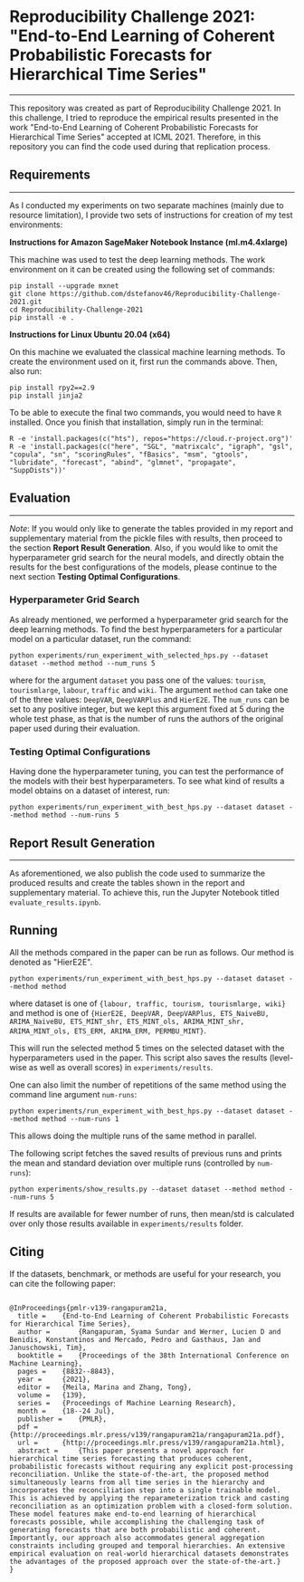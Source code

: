 # Reproducibility Challenge 2021: "End-to-End Learning of Coherent Probabilistic Forecasts for Hierarchical Time Series"

---
This repository was created as part of Reproducibility Challenge 2021. In this challenge, I tried to reproduce the 
empirical results presented in the work "End-to-End Learning of Coherent Probabilistic Forecasts for Hierarchical 
Time Series" accepted at ICML 2021. Therefore, in this repository you can find the code used during that replication 
process.



## Requirements

---
As I conducted my experiments on two separate machines (mainly due to resource limitation), I provide two sets of 
instructions for creation of my test environments:

**Instructions for Amazon SageMaker Notebook Instance (ml.m4.4xlarge)**

This machine was used to test the deep learning methods. The work environment on it can be created 
using the following set of commands:

```
pip install --upgrade mxnet
git clone https://github.com/dstefanov46/Reproducibility-Challenge-2021.git
cd Reproducibility-Challenge-2021
pip install -e .
```

**Instructions for Linux Ubuntu 20.04 (x64)**

On this machine we evaluated the classical machine learning methods. To create the environment used on it, first run 
the commands above. Then, also run:

```
pip install rpy2==2.9
pip install jinja2
```

To be able to execute the final two commands, you would need to have `R` installed. Once you finish that installation, 
simply run in the terminal:
```
R -e 'install.packages(c("hts"), repos="https://cloud.r-project.org")'
R -e 'install.packages(c("here", "SGL", "matrixcalc", "igraph", "gsl", "copula", "sn", "scoringRules", "fBasics", "msm", "gtools", "lubridate", "forecast", "abind", "glmnet", "propagate", "SuppDists"))'
```

## Evaluation

---
*Note*: If you would only like to generate the tables provided in my report and supplementary
material from the pickle files with results, then proceed to the section **Report Result Generation**. Also, if you 
would like to omit the hyperparameter grid search for the neural models, and directly obtain the results for the best 
configurations of the models, please continue to the next section **Testing Optimal Configurations**.

### Hyperparameter Grid Search 


As already mentioned, we performed a hyperparameter grid search for the deep learning methods. To find the best
hyperparameters for a particular model on a particular dataset, run the command:

```angular2html
python experiments/run_experiment_with_selected_hps.py --dataset dataset --method method --num_runs 5
```
where for the argument `dataset` you pass one of the values: `tourism`, `tourismlarge`, `labour`, `traffic` and `wiki`.
The argument `method` can take one of the three values: `DeepVAR`, `DeepVARPlus` and `HierE2E`. The `num_runs` can be 
set to any positive integer, but we kept this argument fixed at 5 during the whole test phase, as that is the number of
runs the authors of the original paper used during their evaluation.

### Testing Optimal Configurations
Having done the hyperparameter tuning, you can test the performance of the models with their best hyperparameters. To 
see what kind of results a model obtains on a dataset of interest, run:

```angular2html
python experiments/run_experiment_with_best_hps.py --dataset dataset --method method --num-runs 5
```

## Report Result Generation

---
As aforementioned, we also publish the code used to summarize the produced results and create the tables shown in the 
report and supplementary material. To achieve this, run the Jupyter Notebook titled `evaluate_results.ipynb`. 

## Running

All the methods compared in the paper can be run as follows. Our method is denoted as "HierE2E".

```
python experiments/run_experiment_with_best_hps.py --dataset dataset --method method
```
where dataset is one of `{labour, traffic, tourism, tourismlarge, wiki}` and method is one of `{HierE2E, DeepVAR, DeepVARPlus, ETS_NaiveBU, ARIMA_NaiveBU, ETS_MINT_shr, ETS_MINT_ols, ARIMA_MINT_shr, ARIMA_MINT_ols, ETS_ERM, ARIMA_ERM, PERMBU_MINT}`.                        


This will run the selected method 5 times on the selected dataset with the hyperparameters used in the paper. This script also saves the results (level-wise as well as overall scores) in `experiments/results`.

One can also limit the number of repetitions of the same method using the command line argument `num-runs`:

```
python experiments/run_experiment_with_best_hps.py --dataset dataset --method method --num-runs 1
```
This allows doing the multiple runs of the same method in parallel.

The following script fetches the saved results of previous runs and prints the mean and standard deviation over multiple runs (controlled by `num-runs`):

```
python experiments/show_results.py --dataset dataset --method method --num-runs 5 
```
If results are available for fewer number of runs, then mean/std is calculated over only those results available in `experiments/results` folder.

## Citing

If the datasets, benchmark, or methods are useful for your research, you can cite the following paper:

```

@InProceedings{pmlr-v139-rangapuram21a,
  title = 	 {End-to-End Learning of Coherent Probabilistic Forecasts for Hierarchical Time Series},
  author =       {Rangapuram, Syama Sundar and Werner, Lucien D and Benidis, Konstantinos and Mercado, Pedro and Gasthaus, Jan and Januschowski, Tim},
  booktitle = 	 {Proceedings of the 38th International Conference on Machine Learning},
  pages = 	 {8832--8843},
  year = 	 {2021},
  editor = 	 {Meila, Marina and Zhang, Tong},
  volume = 	 {139},
  series = 	 {Proceedings of Machine Learning Research},
  month = 	 {18--24 Jul},
  publisher =    {PMLR},
  pdf = 	 {http://proceedings.mlr.press/v139/rangapuram21a/rangapuram21a.pdf},
  url = 	 {http://proceedings.mlr.press/v139/rangapuram21a.html},
  abstract = 	 {This paper presents a novel approach for hierarchical time series forecasting that produces coherent, probabilistic forecasts without requiring any explicit post-processing reconciliation. Unlike the state-of-the-art, the proposed method simultaneously learns from all time series in the hierarchy and incorporates the reconciliation step into a single trainable model. This is achieved by applying the reparameterization trick and casting reconciliation as an optimization problem with a closed-form solution. These model features make end-to-end learning of hierarchical forecasts possible, while accomplishing the challenging task of generating forecasts that are both probabilistic and coherent. Importantly, our approach also accommodates general aggregation constraints including grouped and temporal hierarchies. An extensive empirical evaluation on real-world hierarchical datasets demonstrates the advantages of the proposed approach over the state-of-the-art.}
}

```
